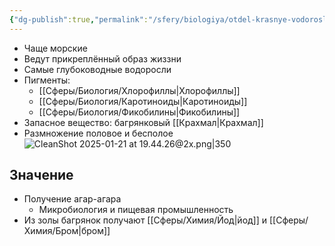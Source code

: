 ```yaml
---
{"dg-publish":true,"permalink":"/sfery/biologiya/otdel-krasnye-vodorosli/","tags":["Ботаника"]}
---
```


- Чаще морские
- Ведут прикреплённый образ жиззни
- Самые глубоководные водоросли
- Пигменты:
	- [[Сферы/Биология/Хлорофиллы\|Хлорофиллы]]
	- [[Сферы/Биология/Каротиноиды\|Каротиноиды]]
	- [[Сферы/Биология/Фикобилины\|Фикобилины]]
- Запасное вещество: багрянковый [[Крахмал\|Крахмал]] 
- Размножение половое и бесполое
![CleanShot 2025-01-21 at 19.44.26@2x.png|350](/img/user/%D0%90%D1%80%D1%85%D0%B8%D0%B2/%D0%9A%D1%8D%D1%88/CleanShot%202025-01-21%20at%2019.44.26@2x.png)
## Значение
- Получение агар-агара
	- Микробиология и пищевая промышленность
- Из золы багрянок получают [[Сферы/Химия/Йод\|йод]] и [[Сферы/Химия/Бром\|бром]]